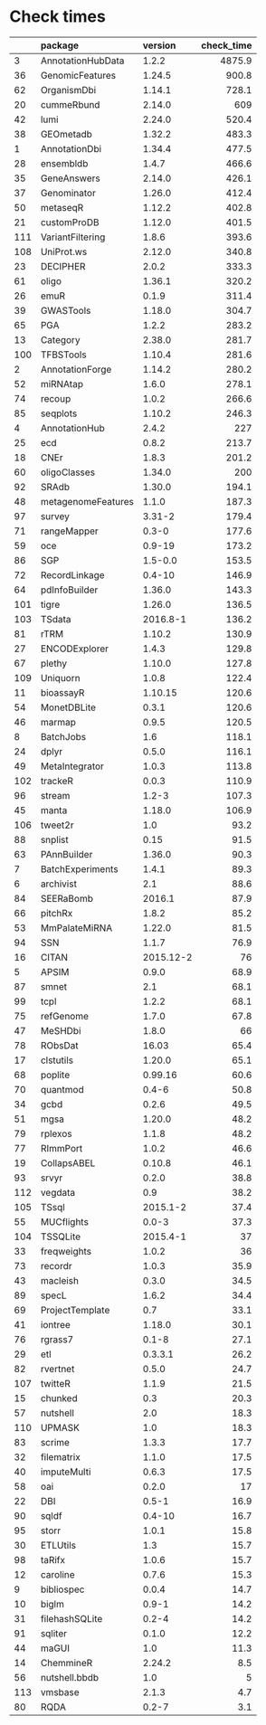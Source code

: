 # Check times

|    |package            |version   | check_time|
|:---|:------------------|:---------|----------:|
|3   |AnnotationHubData  |1.2.2     |     4875.9|
|36  |GenomicFeatures    |1.24.5    |      900.8|
|62  |OrganismDbi        |1.14.1    |      728.1|
|20  |cummeRbund         |2.14.0    |        609|
|42  |lumi               |2.24.0    |      520.4|
|38  |GEOmetadb          |1.32.2    |      483.3|
|1   |AnnotationDbi      |1.34.4    |      477.5|
|28  |ensembldb          |1.4.7     |      466.6|
|35  |GeneAnswers        |2.14.0    |      426.1|
|37  |Genominator        |1.26.0    |      412.4|
|50  |metaseqR           |1.12.2    |      402.8|
|21  |customProDB        |1.12.0    |      401.5|
|111 |VariantFiltering   |1.8.6     |      393.6|
|108 |UniProt.ws         |2.12.0    |      340.8|
|23  |DECIPHER           |2.0.2     |      333.3|
|61  |oligo              |1.36.1    |      320.2|
|26  |emuR               |0.1.9     |      311.4|
|39  |GWASTools          |1.18.0    |      304.7|
|65  |PGA                |1.2.2     |      283.2|
|13  |Category           |2.38.0    |      281.7|
|100 |TFBSTools          |1.10.4    |      281.6|
|2   |AnnotationForge    |1.14.2    |      280.2|
|52  |miRNAtap           |1.6.0     |      278.1|
|74  |recoup             |1.0.2     |      266.6|
|85  |seqplots           |1.10.2    |      246.3|
|4   |AnnotationHub      |2.4.2     |        227|
|25  |ecd                |0.8.2     |      213.7|
|18  |CNEr               |1.8.3     |      201.2|
|60  |oligoClasses       |1.34.0    |        200|
|92  |SRAdb              |1.30.0    |      194.1|
|48  |metagenomeFeatures |1.1.0     |      187.3|
|97  |survey             |3.31-2    |      179.4|
|71  |rangeMapper        |0.3-0     |      177.6|
|59  |oce                |0.9-19    |      173.2|
|86  |SGP                |1.5-0.0   |      153.5|
|72  |RecordLinkage      |0.4-10    |      146.9|
|64  |pdInfoBuilder      |1.36.0    |      143.3|
|101 |tigre              |1.26.0    |      136.5|
|103 |TSdata             |2016.8-1  |      136.2|
|81  |rTRM               |1.10.2    |      130.9|
|27  |ENCODExplorer      |1.4.3     |      129.8|
|67  |plethy             |1.10.0    |      127.8|
|109 |Uniquorn           |1.0.8     |      122.4|
|11  |bioassayR          |1.10.15   |      120.6|
|54  |MonetDBLite        |0.3.1     |      120.6|
|46  |marmap             |0.9.5     |      120.5|
|8   |BatchJobs          |1.6       |      118.1|
|24  |dplyr              |0.5.0     |      116.1|
|49  |MetaIntegrator     |1.0.3     |      113.8|
|102 |trackeR            |0.0.3     |      110.9|
|96  |stream             |1.2-3     |      107.3|
|45  |manta              |1.18.0    |      106.9|
|106 |tweet2r            |1.0       |       93.2|
|88  |snplist            |0.15      |       91.5|
|63  |PAnnBuilder        |1.36.0    |       90.3|
|7   |BatchExperiments   |1.4.1     |       89.3|
|6   |archivist          |2.1       |       88.6|
|84  |SEERaBomb          |2016.1    |       87.9|
|66  |pitchRx            |1.8.2     |       85.2|
|53  |MmPalateMiRNA      |1.22.0    |       81.5|
|94  |SSN                |1.1.7     |       76.9|
|16  |CITAN              |2015.12-2 |         76|
|5   |APSIM              |0.9.0     |       68.9|
|87  |smnet              |2.1       |       68.1|
|99  |tcpl               |1.2.2     |       68.1|
|75  |refGenome          |1.7.0     |       67.8|
|47  |MeSHDbi            |1.8.0     |         66|
|78  |RObsDat            |16.03     |       65.4|
|17  |clstutils          |1.20.0    |       65.1|
|68  |poplite            |0.99.16   |       60.6|
|70  |quantmod           |0.4-6     |       50.8|
|34  |gcbd               |0.2.6     |       49.5|
|51  |mgsa               |1.20.0    |       48.2|
|79  |rplexos            |1.1.8     |       48.2|
|77  |RImmPort           |1.0.2     |       46.6|
|19  |CollapsABEL        |0.10.8    |       46.1|
|93  |srvyr              |0.2.0     |       38.8|
|112 |vegdata            |0.9       |       38.2|
|105 |TSsql              |2015.1-2  |       37.4|
|55  |MUCflights         |0.0-3     |       37.3|
|104 |TSSQLite           |2015.4-1  |         37|
|33  |freqweights        |1.0.2     |         36|
|73  |recordr            |1.0.3     |       35.9|
|43  |macleish           |0.3.0     |       34.5|
|89  |specL              |1.6.2     |       34.4|
|69  |ProjectTemplate    |0.7       |       33.1|
|41  |iontree            |1.18.0    |       30.1|
|76  |rgrass7            |0.1-8     |       27.1|
|29  |etl                |0.3.3.1   |       26.2|
|82  |rvertnet           |0.5.0     |       24.7|
|107 |twitteR            |1.1.9     |       21.5|
|15  |chunked            |0.3       |       20.3|
|57  |nutshell           |2.0       |       18.3|
|110 |UPMASK             |1.0       |       18.3|
|83  |scrime             |1.3.3     |       17.7|
|32  |filematrix         |1.1.0     |       17.5|
|40  |imputeMulti        |0.6.3     |       17.5|
|58  |oai                |0.2.0     |         17|
|22  |DBI                |0.5-1     |       16.9|
|90  |sqldf              |0.4-10    |       16.7|
|95  |storr              |1.0.1     |       15.8|
|30  |ETLUtils           |1.3       |       15.7|
|98  |taRifx             |1.0.6     |       15.7|
|12  |caroline           |0.7.6     |       15.3|
|9   |bibliospec         |0.0.4     |       14.7|
|10  |biglm              |0.9-1     |       14.2|
|31  |filehashSQLite     |0.2-4     |       14.2|
|91  |sqliter            |0.1.0     |       12.2|
|44  |maGUI              |1.0       |       11.3|
|14  |ChemmineR          |2.24.2    |        8.5|
|56  |nutshell.bbdb      |1.0       |          5|
|113 |vmsbase            |2.1.3     |        4.7|
|80  |RQDA               |0.2-7     |        3.1|


